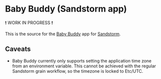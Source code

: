 # Baby Buddy (Sandstorm app)

:exclamation: WORK IN PROGRESS :exclamation:

This is the source for the [Baby Buddy](https://github.com/babybuddy/babybuddy)
app for [Sandstorm](https://sandstorm.io/).

## Caveats

- Baby Buddy currently only supports setting the application time zone from an
environment variable. This cannot be achieved with the regular Sandstorm grain
workflow, so the timezone is locked to Etc/UTC.